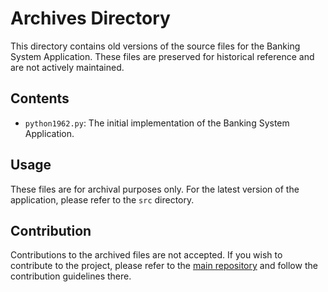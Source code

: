 # Archives Directory

This directory contains old versions of the source files for the Banking System Application. These files are preserved for historical reference and are not actively maintained.

## Contents

- `python1962.py`: The initial implementation of the Banking System Application.

## Usage

These files are for archival purposes only. For the latest version of the application, please refer to the `src` directory.

## Contribution

Contributions to the archived files are not accepted. If you wish to contribute to the project, please refer to the [main repository](.github/README.md) and follow the contribution guidelines there.
